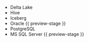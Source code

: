 * Delta Lake
* Hive
* Iceberg
* Oracle {{ preview-stage }}
* PostgreSQL
* MS SQL Server {{ preview-stage }}
